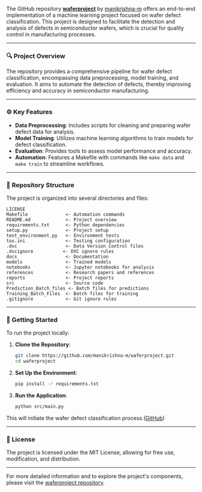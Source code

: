 The GitHub repository **[waferproject](https://github.com/manikrishna-m/waferproject)** by [manikrishna-m](https://github.com/manikrishna-m) offers an end-to-end implementation of a machine learning project focused on wafer defect classification. This project is designed to facilitate the detection and analysis of defects in semiconductor wafers, which is crucial for quality control in manufacturing processes.

---

### 🔍 Project Overview

The repository provides a comprehensive pipeline for wafer defect classification, encompassing data preprocessing, model training, and evaluation. It aims to automate the detection of defects, thereby improving efficiency and accuracy in semiconductor manufacturing.

---

### ⚙️ Key Features

* **Data Preprocessing**: Includes scripts for cleaning and preparing wafer defect data for analysis.
* **Model Training**: Utilizes machine learning algorithms to train models for defect classification.
* **Evaluation**: Provides tools to assess model performance and accuracy.
* **Automation**: Features a Makefile with commands like `make data` and `make train` to streamline workflows.

---

### 📁 Repository Structure

The project is organized into several directories and files:

```
LICENSE
Makefile              <- Automation commands
README.md             <- Project overview
requirements.txt      <- Python dependencies
setup.py              <- Project setup
test_environment.py   <- Environment tests
tox.ini               <- Testing configuration
.dvc                  <- Data Version Control files
.dvcignore           <- DVC ignore rules
docs                  <- Documentation
models                <- Trained models
notebooks             <- Jupyter notebooks for analysis
references            <- Research papers and references
reports               <- Project reports
src                   <- Source code
Prediction_Batch_files <- Batch files for predictions
Training_Batch_Files  <- Batch files for training
.gitignore            <- Git ignore rules
```



---

### 🚀 Getting Started

To run the project locally:

1. **Clone the Repository**:

   ```bash
   git clone https://github.com/manikrishna-m/waferproject.git
   cd waferproject
   ```
2. **Set Up the Environment**:

   ```bash
   pip install -r requirements.txt
   ```
3. **Run the Application**:

   ```bash
   python src/main.py
   ```

This will initiate the wafer defect classification process.([GitHub][1])

---

### 📄 License

The project is licensed under the MIT License, allowing for free use, modification, and distribution.

---

For more detailed information and to explore the project's components, please visit the [waferproject repository](https://github.com/manikrishna-m/waferproject).

[1]: https://github.com/01Helix01/ML_WaferProject?utm_source=chatgpt.com "GitHub - 01Helix01/ML_WaferProject: Final project for intro to ML class ..."
